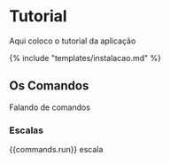 # Tutorial

Aqui coloco o tutorial da aplicação

{% include "templates/instalacao.md" %}

## Os Comandos
Falando de comandos

### Escalas

{{commands.run}} escala
